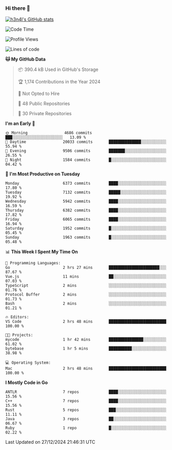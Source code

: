 ### Hi there 👋

[![h3n4l's GitHub stats](https://github-readme-stats.vercel.app/api?username=h3n4l&count_private=true&show_icons=true&theme=radical)](https://github.com/h3n4l/github-readme-stats)

<!--START_SECTION:waka-->
![Code Time](http://img.shields.io/badge/Code%20Time-2%2C035%20hrs%2042%20mins-blue)

![Profile Views](http://img.shields.io/badge/Profile%20Views-0-blue)

![Lines of code](https://img.shields.io/badge/From%20Hello%20World%20I%27ve%20Written-14.6%20million%20lines%20of%20code-blue)

**🐱 My GitHub Data** 

> 📦 390.4 kB Used in GitHub's Storage 
 > 
> 🏆 1,174 Contributions in the Year 2024
 > 
> 🚫 Not Opted to Hire
 > 
> 📜 48 Public Repositories 
 > 
> 🔑 30 Private Repositories 
 > 
**I'm an Early 🐤** 

```text
🌞 Morning                4686 commits        ███░░░░░░░░░░░░░░░░░░░░░░   13.09 % 
🌆 Daytime                20033 commits       ██████████████░░░░░░░░░░░   55.94 % 
🌃 Evening                9506 commits        ███████░░░░░░░░░░░░░░░░░░   26.55 % 
🌙 Night                  1584 commits        █░░░░░░░░░░░░░░░░░░░░░░░░   04.42 % 
```
📅 **I'm Most Productive on Tuesday** 

```text
Monday                   6373 commits        ████░░░░░░░░░░░░░░░░░░░░░   17.80 % 
Tuesday                  7132 commits        █████░░░░░░░░░░░░░░░░░░░░   19.92 % 
Wednesday                5942 commits        ████░░░░░░░░░░░░░░░░░░░░░   16.59 % 
Thursday                 6382 commits        ████░░░░░░░░░░░░░░░░░░░░░   17.82 % 
Friday                   6065 commits        ████░░░░░░░░░░░░░░░░░░░░░   16.94 % 
Saturday                 1952 commits        █░░░░░░░░░░░░░░░░░░░░░░░░   05.45 % 
Sunday                   1963 commits        █░░░░░░░░░░░░░░░░░░░░░░░░   05.48 % 
```


📊 **This Week I Spent My Time On** 

```text
💬 Programming Languages: 
Go                       2 hrs 27 mins       ██████████████████████░░░   87.67 % 
Vue.js                   11 mins             ██░░░░░░░░░░░░░░░░░░░░░░░   07.03 % 
TypeScript               2 mins              ░░░░░░░░░░░░░░░░░░░░░░░░░   01.76 % 
Protocol Buffer          2 mins              ░░░░░░░░░░░░░░░░░░░░░░░░░   01.73 % 
Bash                     2 mins              ░░░░░░░░░░░░░░░░░░░░░░░░░   01.21 % 

🔥 Editors: 
VS Code                  2 hrs 48 mins       █████████████████████████   100.00 % 

🐱‍💻 Projects: 
mycode                   1 hr 42 mins        ███████████████░░░░░░░░░░   61.02 % 
bytebase                 1 hr 5 mins         ██████████░░░░░░░░░░░░░░░   38.98 % 

💻 Operating System: 
Mac                      2 hrs 48 mins       █████████████████████████   100.00 % 
```

**I Mostly Code in Go** 

```text
ANTLR                    7 repos             ████░░░░░░░░░░░░░░░░░░░░░   15.56 % 
C++                      7 repos             ████░░░░░░░░░░░░░░░░░░░░░   15.56 % 
Rust                     5 repos             ███░░░░░░░░░░░░░░░░░░░░░░   11.11 % 
Java                     3 repos             ██░░░░░░░░░░░░░░░░░░░░░░░   06.67 % 
Ruby                     1 repo              █░░░░░░░░░░░░░░░░░░░░░░░░   02.22 % 
```




 Last Updated on 27/12/2024 21:46:31 UTC
<!--END_SECTION:waka-->

